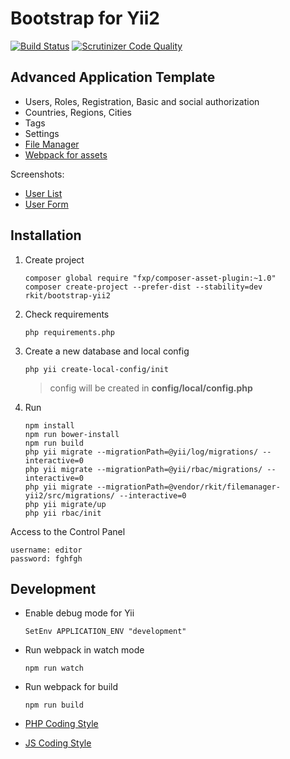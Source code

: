 # Bootstrap for Yii2

[![Build Status](https://img.shields.io/travis/rkit/bootstrap-yii2/master.svg?style=flat-square)](https://travis-ci.org/rkit/bootstrap-yii2)
[![Scrutinizer Code Quality](https://img.shields.io/scrutinizer/g/rkit/bootstrap-yii2/master.svg?style=flat-square)](https://scrutinizer-ci.com/g/rkit/bootstrap-yii2/?branch=master)

## Advanced Application Template

- Users, Roles, Registration, Basic and social authorization
- Countries, Regions, Cities
- Tags
- Settings
- [File Manager](https://github.com/rkit/filemanager-yii2)
- [Webpack for assets](https://webpack.github.io/)

Screenshots:
- [User List](https://cloud.githubusercontent.com/assets/4242765/5601755/2d9aad0c-9341-11e4-8ee2-ab5e02f90314.png)
- [User Form](https://cloud.githubusercontent.com/assets/4242765/5601756/2fb0cdb0-9341-11e4-8d25-6aca3bc9baf8.png)

## Installation

1. Create project

   ```
   composer global require "fxp/composer-asset-plugin:~1.0"
   composer create-project --prefer-dist --stability=dev rkit/bootstrap-yii2
   ```

2. Check requirements
   ```
   php requirements.php
   ```

3. Create a new database and local config

   ```
   php yii create-local-config/init
   ```
   > config will be created in **config/local/config.php**

4. Run
   ```
   npm install
   npm run bower-install
   npm run build
   php yii migrate --migrationPath=@yii/log/migrations/ --interactive=0
   php yii migrate --migrationPath=@yii/rbac/migrations/ --interactive=0
   php yii migrate --migrationPath=@vendor/rkit/filemanager-yii2/src/migrations/ --interactive=0
   php yii migrate/up
   php yii rbac/init
   ```

Access to the Control Panel
```
username: editor  
password: fghfgh
```

## Development

- Enable debug mode for Yii
  ```
  SetEnv APPLICATION_ENV "development"
  ```

- Run webpack in watch mode
  ```
  npm run watch
  ```

- Run webpack for build
  ```
  npm run build
  ```

- [PHP Coding Style](/phpcs.xml)

- [JS Coding Style](/.eslintrc)
